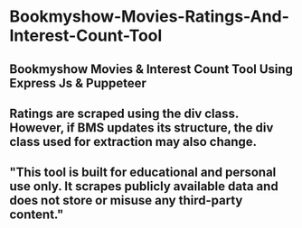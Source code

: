 # Bookmyshow-Movies-Ratings-And-Interest-Count-Tool

## Bookmyshow Movies &amp; Interest Count Tool Using Express Js &amp; Puppeteer

## Ratings are scraped using the div class. However, if BMS updates its structure, the div class used for extraction may also change.

## "This tool is built for educational and personal use only. It scrapes publicly available data and does not store or misuse any third-party content."
